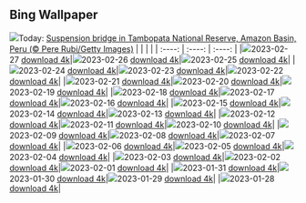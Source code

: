 ## Bing Wallpaper
![](./wallpaper/2023-02-27.jpg)Today: [Suspension bridge in Tambopata National Reserve, Amazon Basin, Peru (© Pere Rubi/Getty Images)](./wallpaper/2023-02-27.jpg)
|      |      |      |
| :----: | :----: | :----: |
|![](./wallpaper/2023-02-27_sm.jpg)2023-02-27 [download 4k](./wallpaper/2023-02-27.jpg)|![](./wallpaper/2023-02-26_sm.jpg)2023-02-26 [download 4k](./wallpaper/2023-02-26.jpg)|![](./wallpaper/2023-02-25_sm.jpg)2023-02-25 [download 4k](./wallpaper/2023-02-25.jpg)|
|![](./wallpaper/2023-02-24_sm.jpg)2023-02-24 [download 4k](./wallpaper/2023-02-24.jpg)|![](./wallpaper/2023-02-23_sm.jpg)2023-02-23 [download 4k](./wallpaper/2023-02-23.jpg)|![](./wallpaper/2023-02-22_sm.jpg)2023-02-22 [download 4k](./wallpaper/2023-02-22.jpg)|
|![](./wallpaper/2023-02-21_sm.jpg)2023-02-21 [download 4k](./wallpaper/2023-02-21.jpg)|![](./wallpaper/2023-02-20_sm.jpg)2023-02-20 [download 4k](./wallpaper/2023-02-20.jpg)|![](./wallpaper/2023-02-19_sm.jpg)2023-02-19 [download 4k](./wallpaper/2023-02-19.jpg)|
|![](./wallpaper/2023-02-18_sm.jpg)2023-02-18 [download 4k](./wallpaper/2023-02-18.jpg)|![](./wallpaper/2023-02-17_sm.jpg)2023-02-17 [download 4k](./wallpaper/2023-02-17.jpg)|![](./wallpaper/2023-02-16_sm.jpg)2023-02-16 [download 4k](./wallpaper/2023-02-16.jpg)|
|![](./wallpaper/2023-02-15_sm.jpg)2023-02-15 [download 4k](./wallpaper/2023-02-15.jpg)|![](./wallpaper/2023-02-14_sm.jpg)2023-02-14 [download 4k](./wallpaper/2023-02-14.jpg)|![](./wallpaper/2023-02-13_sm.jpg)2023-02-13 [download 4k](./wallpaper/2023-02-13.jpg)|
|![](./wallpaper/2023-02-12_sm.jpg)2023-02-12 [download 4k](./wallpaper/2023-02-12.jpg)|![](./wallpaper/2023-02-11_sm.jpg)2023-02-11 [download 4k](./wallpaper/2023-02-11.jpg)|![](./wallpaper/2023-02-10_sm.jpg)2023-02-10 [download 4k](./wallpaper/2023-02-10.jpg)|
|![](./wallpaper/2023-02-09_sm.jpg)2023-02-09 [download 4k](./wallpaper/2023-02-09.jpg)|![](./wallpaper/2023-02-08_sm.jpg)2023-02-08 [download 4k](./wallpaper/2023-02-08.jpg)|![](./wallpaper/2023-02-07_sm.jpg)2023-02-07 [download 4k](./wallpaper/2023-02-07.jpg)|
|![](./wallpaper/2023-02-06_sm.jpg)2023-02-06 [download 4k](./wallpaper/2023-02-06.jpg)|![](./wallpaper/2023-02-05_sm.jpg)2023-02-05 [download 4k](./wallpaper/2023-02-05.jpg)|![](./wallpaper/2023-02-04_sm.jpg)2023-02-04 [download 4k](./wallpaper/2023-02-04.jpg)|
|![](./wallpaper/2023-02-03_sm.jpg)2023-02-03 [download 4k](./wallpaper/2023-02-03.jpg)|![](./wallpaper/2023-02-02_sm.jpg)2023-02-02 [download 4k](./wallpaper/2023-02-02.jpg)|![](./wallpaper/2023-02-01_sm.jpg)2023-02-01 [download 4k](./wallpaper/2023-02-01.jpg)|
|![](./wallpaper/2023-01-31_sm.jpg)2023-01-31 [download 4k](./wallpaper/2023-01-31.jpg)|![](./wallpaper/2023-01-30_sm.jpg)2023-01-30 [download 4k](./wallpaper/2023-01-30.jpg)|![](./wallpaper/2023-01-29_sm.jpg)2023-01-29 [download 4k](./wallpaper/2023-01-29.jpg)|
|![](./wallpaper/2023-01-28_sm.jpg)2023-01-28 [download 4k](./wallpaper/2023-01-28.jpg)|